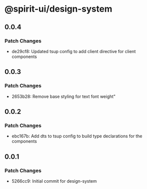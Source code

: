 # @spirit-ui/design-system

## 0.0.4

### Patch Changes

- de29cf8: Updated tsup config to add client directive for client components

## 0.0.3

### Patch Changes

- 2653b28: Remove base styling for text font weight"

## 0.0.2

### Patch Changes

- ebc167b: Add dts to tsup config to build type declarations for the components

## 0.0.1

### Patch Changes

- 5266cc9: Initial commit for design-system
